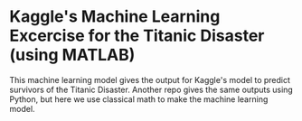 # Kaggle's Machine Learning Excercise for the Titanic Disaster (using MATLAB)

This machine learning model gives the output for Kaggle's model to predict survivors of the Titanic Disaster. Another repo gives the same outputs using Python, but here we use classical math to make the machine learning model.
